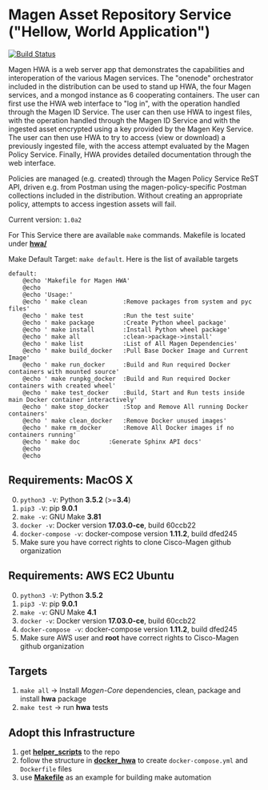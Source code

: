 # Magen Asset Repository Service ("Hellow, World Application")

[![Build Status](https://travis-ci.org/magengit/magen-hwa.svg?branch=master)](https://travis-ci.org/magengit/magen-hwa)

Magen HWA is a web server app that demonstrates the capabilities and interoperation of the various Magen services. The "onenode" orchestrator included in the distribution can be used to stand up HWA, the four Magen services, and a mongod instance as 6 cooperating containers. The user can first use the HWA web interface to "log in", with the operation handled through the Magen ID Service. The user can then use HWA to ingest files, with the operation handled through the Magen ID Service and with the ingested asset encrypted using a key provided by the Magen Key Service. The user can then use HWA to try to access (view or download) a previously ingested file, with the access attempt evaluated by the Magen Policy Service. Finally, HWA provides detailed documentation through the web interface.

Policies are managed (e.g. created) through the Magen Policy Service ReST API, driven e.g. from Postman using the magen-policy-specific Postman collections included in the distribution. Without creating an appropriate policy, attempts to access ingestion assets will fail.

Current version: ```1.0a2```

For This Service there are available ```make``` commands. Makefile is located under [**hwa/**](hwa)

Make Default Target: ```make default```. Here is the list of available targets

```make
default:
	@echo 'Makefile for Magen HWA'
	@echo
	@echo 'Usage:'
	@echo '	make clean    		:Remove packages from system and pyc files'
	@echo '	make test     		:Run the test suite'
	@echo '	make package  		:Create Python wheel package'
	@echo '	make install  		:Install Python wheel package'
	@echo '	make all      		:clean->package->install'
	@echo '	make list     		:List of All Magen Dependencies'
	@echo '	make build_docker 	:Pull Base Docker Image and Current Image'
	@echo '	make run_docker   	:Build and Run required Docker containers with mounted source'
	@echo '	make runpkg_docker	:Build and Run required Docker containers with created wheel'
	@echo '	make test_docker  	:Build, Start and Run tests inside main Docker container interactively'
	@echo '	make stop_docker  	:Stop and Remove All running Docker containers'
	@echo '	make clean_docker 	:Remove Docker unused images'
	@echo '	make rm_docker    	:Remove All Docker images if no containers running'
	@echo '	make doc		:Generate Sphinx API docs'
	@echo
	@echo
```

## Requirements: MacOS X
0. ```python3 -V```: Python **3.5.2** (>=**3.4**)
0. ```pip3 -V```: pip **9.0.1**
0. ```make -v```: GNU Make **3.81**
1. ```docker -v```: Docker version **17.03.0-ce**, build 60ccb22
2. ```docker-compose -v```: docker-compose version **1.11.2**, build dfed245
3. Make sure you have correct rights to clone Cisco-Magen github organization

## Requirements: AWS EC2 Ubuntu
0. ```python3 -V```: Python **3.5.2**
1. ```pip3 -V```: pip **9.0.1**
2. ```make -v```: GNU Make **4.1**
3. ```docker -v```: Docker version **17.03.0-ce**, build 60ccb22
4. ```docker-compose -v```: docker-compose version **1.11.2**, build dfed245
5. Make sure AWS user and **root** have correct rights to Cisco-Magen github organization

## Targets

1. ```make all```  -> Install *Magen-Core* dependencies, clean, package and install **hwa** package
2. ```make test``` -> run **hwa** tests

## Adopt this Infrastructure

1. get [**helper_scripts**](hwa/helper_scripts) to the repo
2. follow the structure in [**docker_hwa**](hwa/docker_hwa) to create ```docker-compose.yml``` and ```Dockerfile``` files
3. use [**Makefile**](hwa/Makefile) as an example for building make automation
